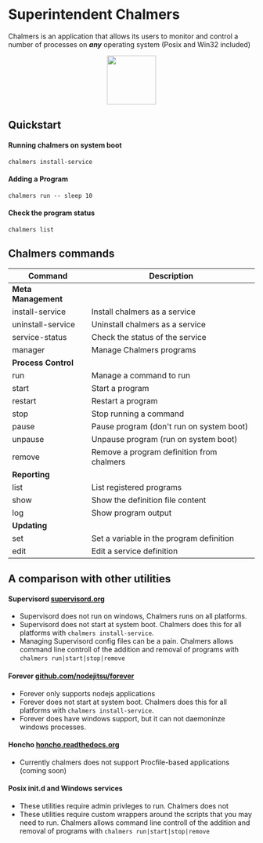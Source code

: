 Superintendent Chalmers
========================

Chalmers is an application that allows its users to monitor and control a 
number of processes on ***any*** operating system (Posix and Win32 included)

<center>
    <img src=http://mikeydislikesit.files.wordpress.com/2013/05/chalmers1.gif style="margin-left: auto; margin-right: auto;" align="middle" width="100px">
</center>

## Quickstart

#### Running chalmers on system boot

    chalmers install-service


#### Adding a Program

    chalmers run -- sleep 10


#### Check the program status

    chalmers list


## Chalmers commands

| Command | Description |
| ------- | ----------- |
| **Meta Management** | |
| install-service    | Install chalmers as a service |
| uninstall-service  | Uninstall chalmers as a service |
| service-status     | Check the status of the service |
| manager            | Manage Chalmers programs |
| **Process Control** | |
| run                | Manage a command to run |
| start              | Start a program |
| restart            | Restart a program |
| stop               | Stop running a command |
| pause              | Pause program (don't run on system boot) |
| unpause            | Unpause program (run on system boot) |
| remove             | Remove a program definition from chalmers |
| **Reporting** | |
| list               | List registered programs |
| show               | Show the definition file content |
| log                | Show program output |
| **Updating** | |
| set                | Set a variable in the program definition |
| edit               | Edit a service definition |


## A comparison with other utilities

#### Supervisord [supervisord.org](http://supervisord.org)


  * Supervisord does not run on windows, Chalmers runs on all platforms.
  * Supervisord does not start at system boot. 
    Chalmers does this for all platforms with `chalmers install-service`.
  * Managing Supervisord config files can be a pain. 
    Chalmers allows command line controll of the addition and removal of programs with `chalmers run|start|stop|remove`

 
#### Forever [github.com/nodejitsu/forever](https://github.com/nodejitsu/forever)

  * Forever only supports nodejs applications
  * Forever does not start at system boot. 
    Chalmers does this for all platforms with `chalmers install-service`.
  * Forever does have windows support, but it can not daemoninze windows processes.
   
  
#### Honcho [honcho.readthedocs.org](https://honcho.readthedocs.org)

  * Currently chalmers does not support Procfile-based applications (coming soon)

#### Posix init.d and Windows services

  * These utilities require admin privleges to run.  Chalmers does not 
  * These utilities require custom wrappers around the scripts that you may need to run.
    Chalmers allows command line controll of the addition and removal of programs with `chalmers run|start|stop|remove`


